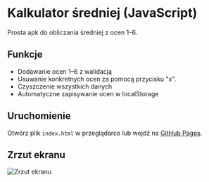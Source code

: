 # Kalkulator średniej (JavaScript)

Prosta apk do obliczania średniej z ocen 1–6.

## Funkcje

- Dodawanie ocen 1–6 z walidacją
- Usuwanie konkretnych ocen za pomocą przycisku "x".
- Czyszczenie wszystkich danych
- Automatyczne zapisywanie ocen w localStorage

## Uruchomienie

Otwórz plik `index.html` w przeglądarce
lub wejdź na [GitHub Pages](<link po publikacji>).

## Zrzut ekranu

![Zrzut ekranu](assets/screen.png)
